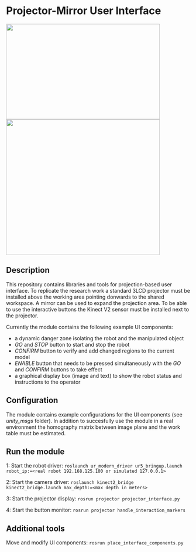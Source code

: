 # Projector-Mirror User Interface

<p float="left">
  <img width="420" height="260" src="https://i.imgur.com/jJ4nFwq.jpg">
  <img width="420" height="370" src="https://i.imgur.com/PpHlDED.png">
</p>

## Description
This repository contains libraries and tools for projection-based user interface. 
To replicate the research work a standard 3LCD projector must be installed above the working area pointing donwards to the shared workspace. A mirror can be used to expand the projection area. To be able to use the interactive buttons the Kinect V2 sensor must be installed next to the projector. 

Currently the module contains the following example UI components:
- a dynamic danger zone isolating the robot and the manipulated object
- _GO_ and _STOP_ button to start and stop the robot
- _CONFIRM_ button to verify and add changed regions to the current model
- _ENABLE_ button that needs to be pressed simultaneously with the _GO_ and _CONFIRM_ buttons to take effect
- a graphical display box (image and text) to show the robot status and instructions to the operator

## Configuration
The module contains example configurations for the UI components (see _unity_msgs_ folder). In addition to succesfully use the module in a real environment the homography matrix between image plane and the work table must be estimated. 

## Run the module
1: Start the robot driver: ```roslaunch ur_modern_driver ur5_bringup.launch robot_ip:=<real robot 192.168.125.100 or simulated 127.0.0.1>```

2: Start the camera driver: ```roslaunch kinect2_bridge kinect2_bridge.launch max_depth:=<max depth in meters>```

3: Start the projector display: ```rosrun projector projector_interface.py```

4: Start the button monitor: ```rosrun projector handle_interaction_markers``` 


## Additional tools
Move and modify UI components: ```rosrun place_interface_components.py```

